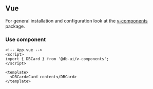 ## Vue

For general installation and configuration look at the [v-components](https://www.npmjs.com/package/@db-ui/v-components) package.

### Use component

```vue App.vue
<!-- App.vue -->
<script>
import { DBCard } from '@db-ui/v-components';
</script>

<template>
  <DBCard>Card content</DBCard>
</template>
```
